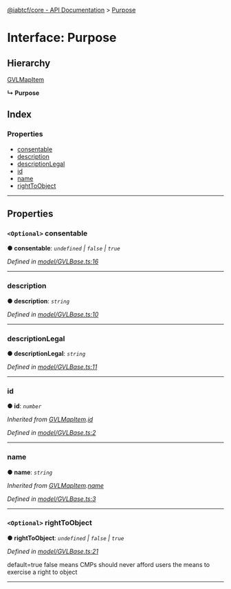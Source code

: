 [@iabtcf/core - API Documentation](../README.md) > [Purpose](../interfaces/purpose.md)

# Interface: Purpose

## Hierarchy

 [GVLMapItem](gvlmapitem.md)

**↳ Purpose**

## Index

### Properties

* [consentable](purpose.md#consentable)
* [description](purpose.md#description)
* [descriptionLegal](purpose.md#descriptionlegal)
* [id](purpose.md#id)
* [name](purpose.md#name)
* [rightToObject](purpose.md#righttoobject)

---

## Properties

<a id="consentable"></a>

### `<Optional>` consentable

**● consentable**: *`undefined` \| `false` \| `true`*

*Defined in [model/GVLBase.ts:16](https://github.com/chrispaterson/iabtcf-es/blob/581b3d4/modules/core/src/model/GVLBase.ts#L16)*

___
<a id="description"></a>

###  description

**● description**: *`string`*

*Defined in [model/GVLBase.ts:10](https://github.com/chrispaterson/iabtcf-es/blob/581b3d4/modules/core/src/model/GVLBase.ts#L10)*

___
<a id="descriptionlegal"></a>

###  descriptionLegal

**● descriptionLegal**: *`string`*

*Defined in [model/GVLBase.ts:11](https://github.com/chrispaterson/iabtcf-es/blob/581b3d4/modules/core/src/model/GVLBase.ts#L11)*

___
<a id="id"></a>

###  id

**● id**: *`number`*

*Inherited from [GVLMapItem](gvlmapitem.md).[id](gvlmapitem.md#id)*

*Defined in [model/GVLBase.ts:2](https://github.com/chrispaterson/iabtcf-es/blob/581b3d4/modules/core/src/model/GVLBase.ts#L2)*

___
<a id="name"></a>

###  name

**● name**: *`string`*

*Inherited from [GVLMapItem](gvlmapitem.md).[name](gvlmapitem.md#name)*

*Defined in [model/GVLBase.ts:3](https://github.com/chrispaterson/iabtcf-es/blob/581b3d4/modules/core/src/model/GVLBase.ts#L3)*

___
<a id="righttoobject"></a>

### `<Optional>` rightToObject

**● rightToObject**: *`undefined` \| `false` \| `true`*

*Defined in [model/GVLBase.ts:21](https://github.com/chrispaterson/iabtcf-es/blob/581b3d4/modules/core/src/model/GVLBase.ts#L21)*

default=true false means CMPs should never afford users the means to exercise a right to object

___

